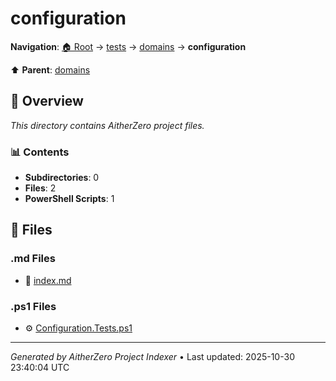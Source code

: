 # configuration

**Navigation**: [🏠 Root](../../../index.md) → [tests](../../index.md) → [domains](../index.md) → **configuration**

⬆️ **Parent**: [domains](../index.md)

## 📖 Overview

*This directory contains AitherZero project files.*

### 📊 Contents

- **Subdirectories**: 0
- **Files**: 2
- **PowerShell Scripts**: 1

## 📄 Files

### .md Files

- 📝 [index.md](./index.md)

### .ps1 Files

- ⚙️ [Configuration.Tests.ps1](./Configuration.Tests.ps1)

---

*Generated by AitherZero Project Indexer* • Last updated: 2025-10-30 23:40:04 UTC


